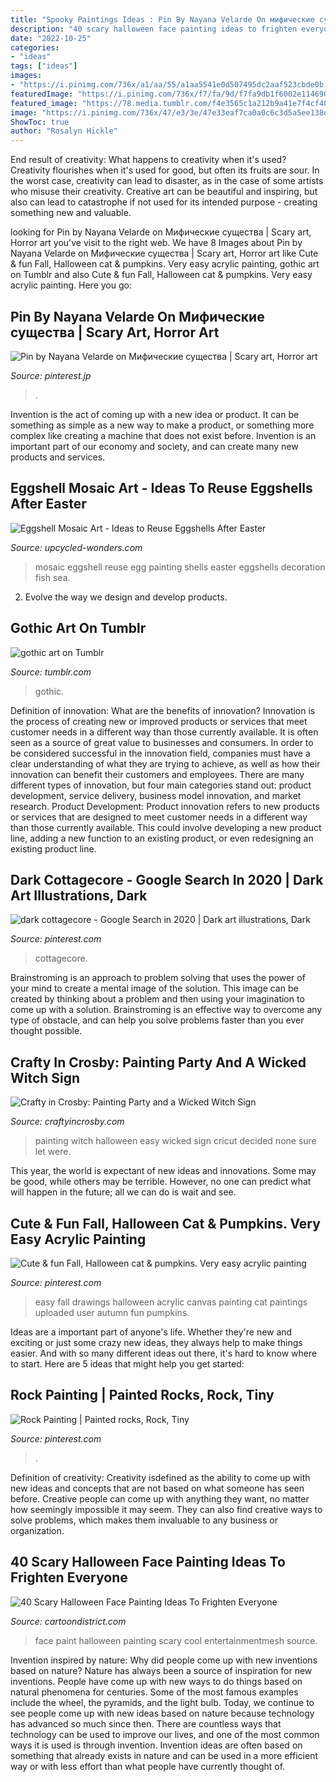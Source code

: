 ```yaml
---
title: "Spooky Paintings Ideas : Pin By Nayana Velarde On мифические существа"
description: "40 scary halloween face painting ideas to frighten everyone"
date: "2022-10-25"
categories:
- "ideas"
tags: ["ideas"]
images:
- "https://i.pinimg.com/736x/a1/aa/55/a1aa5541e0d507495dc2aaf523cbde0b.jpg"
featuredImage: "https://i.pinimg.com/736x/f7/fa/9d/f7fa9db1f6002e114690fabf6ff86630.jpg"
featured_image: "https://78.media.tumblr.com/f4e3565c1a212b9a41e7f4cf40ab94ec/tumblr_p0d4r20gfp1weovn9o1_500.jpg"
image: "https://i.pinimg.com/736x/47/e3/3e/47e33eaf7ca0a0c6c3d5a5ee138d5029.jpg"
ShowToc: true
author: "Rosalyn Hickle"
---
```



End result of creativity: What happens to creativity when it's used?
Creativity flourishes when it's used for good, but often its fruits are sour. In the worst case, creativity can lead to disaster, as in the case of some artists who misuse their creativity. Creative art can be beautiful and inspiring, but also can lead to catastrophe if not used for its intended purpose - creating something new and valuable.

	

		
looking for Pin by Nayana Velarde on Мифические существа | Scary art, Horror art you've visit to the right web. We have 8 Images about Pin by Nayana Velarde on Мифические существа | Scary art, Horror art like Cute &amp; fun Fall, Halloween cat &amp; pumpkins. Very easy acrylic painting, gothic art on Tumblr and also Cute &amp; fun Fall, Halloween cat &amp; pumpkins. Very easy acrylic painting. Here you go:
		
    
## Pin By Nayana Velarde On Мифические существа | Scary Art, Horror Art

<img loading=lazy src="https://i.pinimg.com/736x/f7/fa/9d/f7fa9db1f6002e114690fabf6ff86630.jpg" onerror="this.onerror=null;this.src='https://tse2.mm.bing.net/th?id=OIP._r7Y7E4-QZ2YwWawqTa8qgHaLY&amp;pid=15.1';" alt="Pin by Nayana Velarde on Мифические существа | Scary art, Horror art">

_Source: pinterest.jp_

>. 

	

Invention is the act of coming up with a new idea or product. It can be something as simple as a new way to make a product, or something more complex like creating a machine that does not exist before. Invention is an important part of our economy and society, and can create many new products and services.

    
## Eggshell Mosaic Art - Ideas To Reuse Eggshells After Easter

<img loading=lazy src="http://www.upcycled-wonders.com/wp-content/uploads/2015/03/reuse-egg-shells-mosaic-art-painting-sea-and-fish-decoration.jpg" onerror="this.onerror=null;this.src='https://tse3.mm.bing.net/th?id=OIP.m9zSeXnFIkLnNhXIC58D5QHaFH&amp;pid=15.1';" alt="Eggshell Mosaic Art - Ideas to Reuse Eggshells After Easter">

_Source: upcycled-wonders.com_

>mosaic eggshell reuse egg painting shells easter eggshells decoration fish sea. 

	

2. Evolve the way we design and develop products.

    
## Gothic Art On Tumblr

<img loading=lazy src="https://78.media.tumblr.com/f4e3565c1a212b9a41e7f4cf40ab94ec/tumblr_p0d4r20gfp1weovn9o1_500.jpg" onerror="this.onerror=null;this.src='https://tse4.mm.bing.net/th?id=OIP.8gu9NDJdzQve71I7FGsSQAHaGk&amp;pid=15.1';" alt="gothic art on Tumblr">

_Source: tumblr.com_

>gothic. 

	

Definition of innovation: What are the benefits of innovation?
Innovation is the process of creating new or improved products or services that meet customer needs in a different way than those currently available. It is often seen as a source of great value to businesses and consumers. In order to be considered successful in the innovation field, companies must have a clear understanding of what they are trying to achieve, as well as how their innovation can benefit their customers and employees. There are many different types of innovation, but four main categories stand out: product development, service delivery, business model innovation, and market research. Product Development: Product innovation refers to new products or services that are designed to meet customer needs in a different way than those currently available. This could involve developing a new product line, adding a new function to an existing product, or even redesigning an existing product line.

    
## Dark Cottagecore - Google Search In 2020 | Dark Art Illustrations, Dark

<img loading=lazy src="https://i.pinimg.com/736x/a1/aa/55/a1aa5541e0d507495dc2aaf523cbde0b.jpg" onerror="this.onerror=null;this.src='https://tse2.mm.bing.net/th?id=OIP.7jQG72FuCOJ64qryq_--OwHaKb&amp;pid=15.1';" alt="dark cottagecore - Google Search in 2020 | Dark art illustrations, Dark">

_Source: pinterest.com_

>cottagecore. 

	

Brainstroming is an approach to problem solving that uses the power of your mind to create a mental image of the solution. This image can be created by thinking about a problem and then using your imagination to come up with a solution. Brainstroming is an effective way to overcome any type of obstacle, and can help you solve problems faster than you ever thought possible.

    
## Crafty In Crosby: Painting Party And A Wicked Witch Sign

<img loading=lazy src="http://3.bp.blogspot.com/-TQ8Pu97HdF8/Vi2RgKEtrlI/AAAAAAAAG_0/UanoM5Gcuj4/s1600/Witch%2BPainting%2B6.jpg" onerror="this.onerror=null;this.src='https://tse4.mm.bing.net/th?id=OIP.m6koEu6AyaHS8YlWp4JwxgHaJ6&amp;pid=15.1';" alt="Crafty in Crosby: Painting Party and a Wicked Witch Sign">

_Source: craftyincrosby.com_

>painting witch halloween easy wicked sign cricut decided none sure let were. 

	

This year, the world is expectant of new ideas and innovations. Some may be good, while others may be terrible. However, no one can predict what will happen in the future; all we can do is wait and see.

    
## Cute &amp; Fun Fall, Halloween Cat &amp; Pumpkins. Very Easy Acrylic Painting

<img loading=lazy src="https://i.pinimg.com/originals/f1/fe/22/f1fe22f29f6565b48e6ddd0d32ca2552.jpg" onerror="this.onerror=null;this.src='https://tse2.mm.bing.net/th?id=OIP.kFWX9Ts-cH357V5uUweS8QHaKB&amp;pid=15.1';" alt="Cute &amp; fun Fall, Halloween cat &amp; pumpkins. Very easy acrylic painting">

_Source: pinterest.com_

>easy fall drawings halloween acrylic canvas painting cat paintings uploaded user autumn fun pumpkins. 

	

Ideas are a important part of anyone's life. Whether they're new and exciting or just some crazy new ideas, they always help to make things easier. And with so many different ideas out there, it's hard to know where to start. Here are 5 ideas that might help you get started: 

    
## Rock Painting | Painted Rocks, Rock, Tiny

<img loading=lazy src="https://i.pinimg.com/736x/47/e3/3e/47e33eaf7ca0a0c6c3d5a5ee138d5029.jpg" onerror="this.onerror=null;this.src='https://tse3.mm.bing.net/th?id=OIP.TfTrTOjbvEZHQyNVXOa9_gHaJ3&amp;pid=15.1';" alt="Rock Painting | Painted rocks, Rock, Tiny">

_Source: pinterest.com_

>. 

	

Definition of creativity:
Creativity isdefined as the ability to come up with new ideas and concepts that are not based on what someone has seen before. Creative people can come up with anything they want, no matter how seemingly impossible it may seem. They can also find creative ways to solve problems, which makes them invaluable to any business or organization.

    
## 40 Scary Halloween Face Painting Ideas To Frighten Everyone

<img loading=lazy src="http://www.cartoondistrict.com/wp-content/uploads/2017/08/Halloween-Face-Painting-Ideashalloween-face-paint.jpg" onerror="this.onerror=null;this.src='https://tse2.mm.bing.net/th?id=OIP.8apaYEQd6rsg1DR72ckrNQHaKX&amp;pid=15.1';" alt="40 Scary Halloween Face Painting Ideas To Frighten Everyone">

_Source: cartoondistrict.com_

>face paint halloween painting scary cool entertainmentmesh source. 

	

Invention inspired by nature: Why did people come up with new inventions based on nature?
Nature has always been a source of inspiration for new inventions. People have come up with new ways to do things based on natural phenomena for centuries. Some of the most famous examples include the wheel, the pyramids, and the light bulb. Today, we continue to see people come up with new ideas based on nature because technology has advanced so much since then. There are countless ways that technology can be used to improve our lives, and one of the most common ways it is used is through invention. Invention ideas are often based on something that already exists in nature and can be used in a more efficient way or with less effort than what people have currently thought of.

